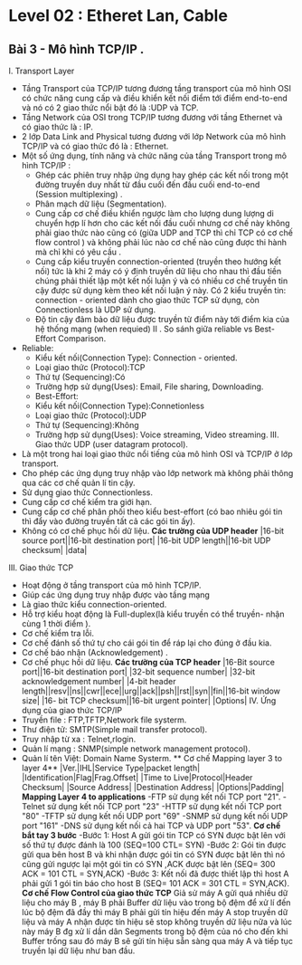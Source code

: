 # Level 02 : Etheret Lan, Cable

## Bài 3 - Mô hình TCP/IP .
I. Transport Layer
- Tầng Transport của TCP/IP tương đương tầng transport của mô hình OSI có chức năng cung cấp và điều khiển kết nối điểm tới điểm end-to-end và nó có 2 giao thức nổi bật đó là :UDP và TCP.
- Tầng Network của OSI trong TCP/IP tương đương với tầng Ethernet và có giao thức là : IP.
- 2 lớp Data Link and Physical tương đương với lớp Network của mô hình TCP/IP và có giao thức đó là : Ethernet.
- Một số ứng dụng, tính năng và chức năng của tầng Transport trong mô hình TCP/IP :
  + Ghép các phiên truy nhập ứng dụng hay ghép các kết nối trong một đường truyền duy nhất từ đầu cuối đến đầu cuối end-to-end (Session multiplexing) .
  + Phân mạch dữ liệu (Segmentation).
  + Cung cấp cơ chế điều khiển ngược làm cho lượng dung lượng di chuyển hợp lí hơn cho các kết nối đầu cuối nhưng cơ chế này không phải giao thức nào cũng có (giữa UDP and TCP thì chỉ TCP có cơ chế flow control ) và không phải lúc nào cơ chế nào cũng được thi hành mà chỉ khi có yêu cầu .
  + Cung cấp kiểu truyền connection-oriented (truyền theo hướng kết nối) tức là khi 2 máy có ý định truyền dữ liệu cho nhau thì đầu tiền chúng phải thiết lập một kết nối luận ý và có nhiều cơ chế truyền tin cậy được sử dụng kèm theo kết nối luận ý này. Có 2 kiểu truyền tin: connection - oriented dành cho giao thức TCP sử dụng, còn Connectionless là UDP sử dụng.
  + Độ tin cậy đảm bảo dữ liệu được truyền từ điểm này tới điểm kia của hệ thống mạng (when requied)
II . So sánh giữa reliable vs Best-Effort Comparison.
- Reliable: 
  + Kiểu kết nối(Connection Type): Connection - oriented.
  + Loại giao thức (Protocol):TCP
  + Thứ tự (Sequencing):Có
  + Trường hợp sử dụng(Uses): Email, File sharing, Downloading.
  - Best-Effort: 
   + Kiểu kết nối(Connection Type):Connetionless
  + Loại giao thức (Protocol):UDP
  + Thứ tự (Sequencing):Không
  + Trường hợp sử dụng(Uses): Voice streaming, Video streaming.
III. Giao thức UDP (user datagram protocol).
- Là một trong hai loại giao thức nổi tiếng của mô hình OSI và TCP/IP ở lớp transport.
- Cho phép các ứng dụng truy nhập vào lớp network mà không phải thông qua các cơ chế quản lí tin cậy.
- Sử dụng giao thức Connectionless.
- Cung cấp cơ chế kiểm tra giới hạn.
- Cung cấp cơ chế phân phối theo kiểu best-effort (có bao nhiêu gói tin thì đẩy vào đường truyền tất cả các gói tin ấy).
- Không có cơ chế phục hồi dữ liệu.
**Các trường của UDP header** 
|16-bit source port||16-bit destination port|
|16-bit UDP length||16-bit UDP checksum|
|data|

III. Giao thức TCP
- Hoạt động ở tầng transport của mô hình TCP/IP.
- Giúp các ứng dụng truy nhập được vào tầng mạng
- Là giao thức kiểu connection-oriented.
- Hỗ trợ kiểu hoạt động là Full-duplex(là kiểu truyền có thể truyền- nhận cùng 1 thời điểm ).
- Cơ chế kiểm tra lỗi.
- Cơ chế đánh số thứ tự cho cái gói tin để ráp lại cho đúng ở đầu kia.
- Cơ chế báo nhận (Acknowledgement) .
- Cơ chế phục hồi dữ liệu.
**Các trường của TCP header**
|16-Bit source port||16-bit destination port|
|32-bit sequence number|
|32-bit acknowledgement number|
|4-bit header length||resv||ns||cwr||ece||urg||ack||psh||rst||syn||fin||16-bit window size|
|16- bit TCP checksum||16-bit urgent pointer|
|Options|
IV. Ứng dụng của giao thức TCP/IP
- Truyền file : FTP,TFTP,Network file systerm.
- Thư điện tử: SMTP(Simple mail transfer protocol).
- Truy nhập từ xa : Telnet,rlogin.
- Quản lí mạng : SNMP(simple network management protocol).
- Quản lí tên Việt: Domain Name Systerm.
** Cơ chế Mapping layer 3 to layer 4**
|Ver.|IHL|Service Type|packet length|
|Identification|Flag|Frag.Offset|
|Time to Live|Protocol|Header Checksum|
|Source Address|
|Destination Address|
|Options|Padding|
**Mapping Layer 4 to applications**
-FTP sử dụng kết nối TCP port "21".
-Telnet sử dụng kết nối TCP port "23"
-HTTP sử dụng kết nối TCP port "80"
-TFTP sử dụng kết nối UDP port "69"
-SNMP sử dụng kết nối UDP port "161"
-DNS sử dụng kết nối cả hai TCP và UDP port "53".
**Cơ chế bắt tay 3 bước**
-Bước 1: Host A gửi gói tin TCP có SYN được bật lên với số thứ tự được đánh là 100 (SEQ=100 CTL= SYN)
-Bước 2: Gói tin được gửi qua bên host B và khi nhận được gói tin có SYN được bật lên thì nó cũng gửi ngược
lại một gói tin có SYN ,ACK được bật lên (SEQ= 300 ACK = 101 CTL = SYN,ACK)
-Bước 3: Kết nối đã được thiết lập thì host A phải gửi 1 gói tin báo cho host B (SEQ= 101 ACK = 301 CTL = SYN,ACK).
**Cơ chế Flow Control của giao thức TCP**
Giả sử máy A gửi quá nhiều dữ liệu cho máy B , máy B phải Buffer dữ liệu vào trong bộ đệm để xử lí đến lúc bộ đệm đã đầy
thì máy B phải gửi tín hiệu đến máy A stop truyền dữ liệu và máy A nhận được tín hiệu sẽ stop không truyền dữ liệu nữa
và lúc này máy B đg xử lí dần dân Segments trong bộ đệm của nó cho đến khi Buffer trống sau đó máy B sẽ gửi tín hiệu sẵn
sàng qua máy A và tiếp tục truyền lại dữ liệu như ban đầu.































